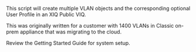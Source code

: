 This script will create multiple VLAN objects and the corresponding optional User Profile in an XIQ Public VIQ.

This was originally written for a customer with 1400 VLANs in Classic on-prem appliance that was migrating to the cloud.

Review the Getting Started Guide for system setup.
